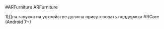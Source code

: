 #ARFurniture
ARFurniture

1)Для запуска на устройстве должна присутсвовать поддержка ARCore (Android 7+)
